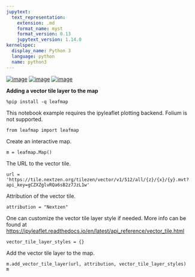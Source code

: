 ```yaml
---
jupytext:
  text_representation:
    extension: .md
    format_name: myst
    format_version: 0.13
    jupytext_version: 1.14.0
kernelspec:
  display_name: Python 3
  language: python
  name: python3
---
```


[![image](https://jupyterlite.rtfd.io/en/latest/_static/badge.svg)](https://demo.leafmap.org/lab/index.html?path=notebooks/17_vector_tile_layer.ipynb)
[![image](https://colab.research.google.com/assets/colab-badge.svg)](https://githubtocolab.com/giswqs/leafmap/blob/master/examples/notebooks/17_vector_tile_layer.ipynb)
[![image](https://mybinder.org/badge_logo.svg)](https://gishub.org/leafmap-binder)

**Adding a vector tile layer to the map**



```{code-cell} ipython3
%pip install -q leafmap
```

This notebook example requires the ipyleaflet plotting backend. Folium is not supported.

```{code-cell} ipython3
from leafmap import leafmap
```

Create an interactive map.

```{code-cell} ipython3
m = leafmap.Map()
```

The URL to the vector tile.

```{code-cell} ipython3
url = 'https://tile.nextzen.org/tilezen/vector/v1/512/all/{z}/{x}/{y}.mvt?api_key=gCZXZglvRQa6sB2z7JzL1w'
```

Attribution of the vector tile.

```{code-cell} ipython3
attribution = "Nextzen"
```

One can customize the vector tile layer style if needed. More info can be found at https://ipyleaflet.readthedocs.io/en/latest/api_reference/vector_tile.html

```{code-cell} ipython3
vector_tile_layer_styles = {}
```

Add the vector tile layer to the map.

```{code-cell} ipython3
m.add_vector_tile_layer(url, attribution, vector_tile_layer_styles)
m
```
